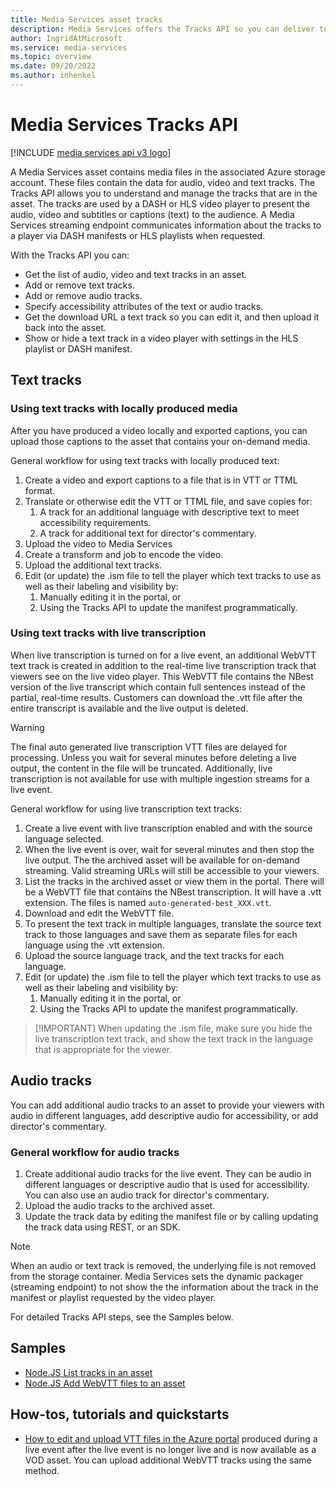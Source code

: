 ```yaml
---
title: Media Services asset tracks
description: Media Services offers the Tracks API so you can deliver text tracks with complete sentences and proper punctuation right after a live event is over, enable accessibility player features for the viewer, allow viewers to select the text and audio tracks of their choice.
author: IngridAtMicrosoft
ms.service: media-services
ms.topic: overview
ms.date: 09/20/2022
ms.author: inhenkel
---
```


# Media Services Tracks API

[!INCLUDE [media services api v3 logo](./includes/v3-hr.md)]

A Media Services asset contains media files in the associated Azure storage account. These files contain the data for audio, video and text tracks. The Tracks API allows you to understand and manage the tracks that are in the asset. The tracks are used by a DASH or HLS video player to present the audio, video and subtitles or captions (text) to the audience. A Media Services streaming endpoint communicates information about the tracks to a player via DASH manifests or HLS playlists when requested.

With the Tracks API you can:

- Get the list of audio, video and text tracks in an asset.
- Add or remove text tracks.
- Add or remove audio tracks.
- Specify accessibility attributes of the text or audio tracks.
- Get the download URL a text track so you can edit it, and then upload it back into the asset.
- Show or hide a text track in a video player with settings in the HLS playlist or DASH manifest.

## Text tracks

### Using text tracks with locally produced media

After you have produced a video locally and exported captions, you can upload those captions to the asset that contains your on-demand media.

General workflow for using text tracks with locally produced text:

1. Create a video and export captions to a file that is in VTT or TTML format.
1. Translate or otherwise edit the VTT or TTML file, and save copies for:
    1. A track for an additional language with descriptive text to meet accessibility requirements.
    1. A track for additional text for director's commentary.
1. Upload the video to Media Services
1. Create a transform and job to encode the video.
1. Upload the additional text tracks.
1. Edit (or update) the .ism file to tell the player which text tracks to use as well as their labeling and visibility by:
    1. Manually editing it in the portal, or
    1. Using the Tracks API to update the manifest programmatically.

### Using text tracks with live transcription

When live transcription is turned on for a live event, an additional WebVTT text track is created in addition to the real-time live transcription track that viewers see on the live video player. This WebVTT file contains the NBest version of the live transcript which contain full sentences instead of the partial, real-time results. Customers can download the .vtt file after the entire transcript is available and the live output is deleted.

> [!WARNING]
> The final auto generated live transcription VTT files are delayed for processing. Unless you wait for several minutes before deleting a live output, the content in the file will be truncated.  Additionally, live transcription is not available for use with multiple ingestion streams for a live event.

General workflow for using live transcription text tracks:

1. Create a live event with live transcription enabled and with the source language selected.
1. When the live event is over, wait for several minutes and then stop the live output.  The the archived asset will be available for on-demand streaming.  Valid streaming URLs will still be accessible to your viewers.
1. List the tracks in the archived asset or view them in the portal. There will be a WebVTT file that contains the NBest transcription. It will have a .vtt extension. The files is named `auto-generated-best_XXX.vtt`.
1. Download and edit the WebVTT file.
1. To present the text track in multiple languages, translate the source text track to those languages and save them as separate files for each language using the .vtt extension.
1. Upload the source language track, and the text tracks for each language.
1. Edit (or update) the .ism file to tell the player which text tracks to use as well as their labeling and visibility by:
    1. Manually editing it in the portal, or
    1. Using the Tracks API to update the manifest programmatically.

>[!IMPORTANT] When updating the .ism file, make sure you hide the live transcription text track, and show the text track in the language that is appropriate for the viewer.

## Audio tracks

You can add additional audio tracks to an asset to provide your viewers with audio in different languages, add descriptive audio for accessibility, or add director's commentary.

### General workflow for audio tracks

1. Create additional audio tracks for the live event.  They can be audio in different languages or descriptive audio that is used for accessibility. You can also use an audio track for director's commentary.
1. Upload the audio tracks to the archived asset.
1. Update the track data by editing the manifest file or by calling updating the track data using REST, or an SDK.

> [!NOTE]
> When an audio or text track is removed, the underlying file is not removed from the storage container. Media Services sets the dynamic packager (streaming endpoint) to not show the the information about the track in the manifest or playlist requested by the video player.

For detailed Tracks API steps, see the Samples below.

## Samples

- [Node.JS List tracks in an asset](https://github.com/Azure-Samples/media-services-v3-node-tutorials/blob/main/Assets/list-tracks-in-asset.ts)
- [Node.JS Add WebVTT files to an asset](https://github.com/Azure-Samples/media-services-v3-node-tutorials/blob/main/Assets/add-WebVTT-tracks.ts)

## How-tos, tutorials and quickstarts

- [How to edit and upload VTT files in the Azure portal](tracks-edit-track-portal-how-to.md) produced during a live event after the live event is no longer live and is now available as a VOD asset. You can upload additional WebVTT tracks using the same method.